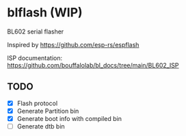 # blflash (WIP)

BL602 serial flasher

Inspired by https://github.com/esp-rs/espflash

ISP documentation: https://github.com/bouffalolab/bl_docs/tree/main/BL602_ISP

## TODO

- [x] Flash protocol
- [x] Generate Partition bin
- [x] Generate boot info with compiled bin
- [ ] Generate dtb bin
